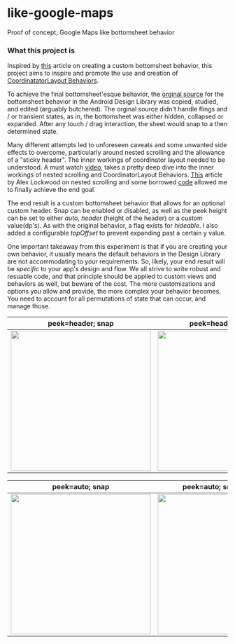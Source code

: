 # like-google-maps

Proof of concept; Google Maps like bottomsheet behavior

### What this project is
Inspired by [this](https://blog.picnic.nl/creating-well-behaved-views-in-android-3e088c560bc5) article on creating a custom bottomsheet behavior, this project aims to inspire and promote the use and creation of [CoordinatatorLayout Behaviors](https://developer.android.com/reference/android/support/design/widget/CoordinatorLayout.Behavior.html).

To achieve the final bottomsheet'esque behavior, the [orginal source](https://android.googlesource.com/platform/frameworks/support.git/+/master/design/src/android/support/design/widget/BottomSheetBehavior.java) for the bottomsheet behavior in the Android Design Library was copied, studied, and edited (arguably butchered). The orginal source didn't handle flings and / or transient states, as in, the bottomsheet was either hidden, collapsed or expanded. After any touch / drag interaction, the sheet would snap to a then determined state. 

Many different attempts led to unforeseen caveats and some unwanted side effects to overcome, particularly around nested scrolling and the allowance of a "sticky header". The inner workings of coordinator layout needed to be understood. A must watch [video](https://www.youtube.com/watch?v=x5o2hGMMmIw), takes a pretty deep dive into the inner workings of nested scrolling and CoordinatorLayout Behaviors. [This](https://www.androiddesignpatterns.com/2018/01/experimenting-with-nested-scrolling.html) article by Alex Lockwood on nested scrolling and some borrowed [code](https://github.com/alexjlockwood/adp-nested-scrolling) allowed me to finally achieve the end goal. 

The end result is a custom bottomsheet behavior that allows for an optional custom header. Snap can be enabled or disabled, as well as the peek height can be set to either _auto_, _header_ (height of the header) or a custom value(dp's). As with the original behavior, a flag exists for _hideable_. I also added a configurable _topOffset_ to prevent expanding past a certain y value.

One important takeaway from this experiment is that if you are creating your own behavior, it usually means the default behaviors in the Design Library are not accommodating to your requirements. So, likely, your end result will be _specific_ to your app's design and flow. We all strive to write robust and resuable code, and that principle should be applied to custom views and behaviors as well, but beware of the cost. The more customizations and options you allow and provide, the more complex your behavior becomes. You need to account for all permutations of state that can occur, and manage those.

peek=header; snap | peek=header; no snap
------------ | -------------
<img src="https://raw.githubusercontent.com/fish-4-fun/like-google-maps/master/external-assets/peek-header-snap.gif" width="320"> | <img src="https://raw.githubusercontent.com/fish-4-fun/like-google-maps/master/external-assets/peek-header-no-snap.gif" width="320">

peek=auto; snap | peek=auto; snap; hideable 
------------ | -------------
<img src="https://raw.githubusercontent.com/fish-4-fun/like-google-maps/master/external-assets/peek-auto-snap.gif" width="320"> | <img src="https://raw.githubusercontent.com/fish-4-fun/like-google-maps/master/external-assets/peek-auto-snap-hideable.gif" width="320">

